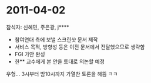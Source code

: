 # 2011-04-02

참석자: 신혜민, 주은광, j****

- 참여연대 측에 보낼 스크린샷 문서 제작
- 서비스 목적, 방향성 등은 이전 문서에서 전달했으므로 생략함
- FGI 가안 완성
- 한** 교수에게 본 안을 토대로 의논할 예정

우헝... 3시부터 밤10시까지 가열찬 토론을 해뜸 ㅋㅋ
